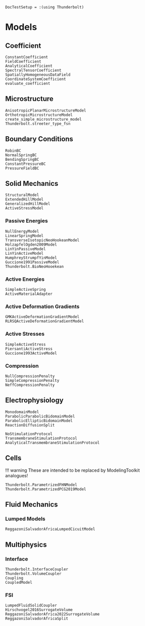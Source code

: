 ```@meta
DocTestSetup = :(using Thunderbolt)
```

# Models

## Coefficient

```@docs
ConstantCoefficient
FieldCoefficient
AnalyticalCoefficient
SpectralTensorCoefficient
SpatiallyHomogeneousDataField
CoordinateSystemCoefficient
evaluate_coefficient
```

## Microstructure

```@docs
AnisotropicPlanarMicrostructureModel
OrthotropicMicrostructureModel
create_simple_microstructure_model
Thunderbolt.streeter_type_fsn
```

## Boundary Conditions

```@docs
RobinBC
NormalSpringBC
BendingSpringBC
ConstantPressureBC
PressureFieldBC
```

## Solid Mechanics

```@docs
StructuralModel
ExtendedHillModel
GeneralizedHillModel
ActiveStressModel
```

### Passive Energies

```@docs
NullEnergyModel
LinearSpringModel
TransverseIsotopicNeoHookeanModel
HolzapfelOgden2009Model
LinYinPassiveModel
LinYinActiveModel
HumphreyStrumpfYinModel
Guccione1991PassiveModel
Thunderbolt.BioNeoHooekean
```

### Active Energies

```@docs
SimpleActiveSpring
ActiveMaterialAdapter
```

### Active Deformation Gradients

```@docs
GMKActiveDeformationGradientModel
RLRSQActiveDeformationGradientModel
```

### Active Stresses

```@docs
SimpleActiveStress
PiersantiActiveStress
Guccione1993ActiveModel
```

### Compression

```@docs
NullCompressionPenalty
SimpleCompressionPenalty
NeffCompressionPenalty
```

## Electrophysiology

```@docs
MonodomainModel
ParabolicParabolicBidomainModel
ParabolicEllipticBidomainModel
ReactionDiffusionSplit
```

```@docs
NoStimulationProtocol
TransmembraneStimulationProtocol
AnalyticalTransmembraneStimulationProtocol
```

## Cells

!!! warning
    These are intended to be replaced by ModelingToolkit analogues!

```@docs
Thunderbolt.ParametrizedFHNModel
Thunderbolt.ParametrizedPCG2019Model
```


## Fluid Mechanics

### Lumped Models

```@docs
ReggazoniSalvadorAfricaLumpedCicuitModel
```

## Multiphysics

### Interface

```@docs
Thunderbolt.InterfaceCoupler
Thunderbolt.VolumeCoupler
Coupling
CoupledModel
```

### FSI

```@docs
LumpedFluidSolidCoupler
Hirschvogel2016SurrogateVolume
ReggazoniSalvadorAfrica2022SurrogateVolume
ReggazoniSalvadorAfricaSplit
```
